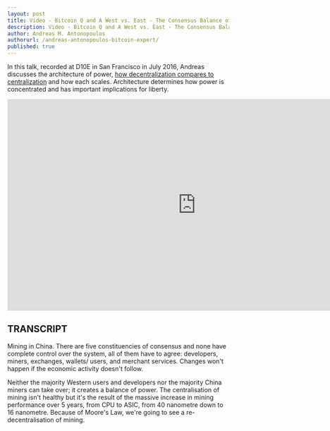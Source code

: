 ```yaml
---
layout: post
title: Video - Bitcoin Q and A West vs. East - The Consensus Balance of Power
description: Video - Bitcoin Q and A West vs. East - The Consensus Balance of Power
author: Andreas M. Antonopoulos
authorurl: /andreas-antonopoulos-bitcoin-expert/
published: true
---
```


<p>In this talk, recorded at D10E in San Francisco in July 2016, Andreas discusses the architecture of power, <a href="/thirty-six-bitcoin-exchanges-stopped-their-operation/">how decentralization compares to centralization</a> and how each scales. Architecture determines how power is concentrated and has important implications for liberty.</p>

<center><iframe width="854" height="480" src="https://www.youtube.com/embed/q6NbTB1af88?list=PLPQwGV1aLnTsHvzevl9BAUlfsfwFfU7aP" frameborder="0" allowfullscreen></iframe></center>

<h2>TRANSCRIPT</h2>

Mining in China. There are five constituencies of consensus and none have complete control over the system, all of them have to agree: developers, miners, exchanges, wallets/ users, and merchant services. Changes won't happen if the economic activity doesn't follow. 

Neither the majority Western users and developers nor the majority China miners can take over; it creates a balance of power. The centralisation of mining isn't healthy but it's the result of the massive increase in mining performance over 5 years, from CPU to ASIC, from 40 nanometre down to 16 nanometre. Because of Moore's Law, we're going to see a re-decentralisation of mining.
